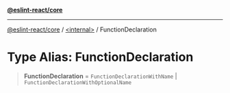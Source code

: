 [**@eslint-react/core**](../../README.md)

***

[@eslint-react/core](../../README.md) / [\<internal\>](../README.md) / FunctionDeclaration

# Type Alias: FunctionDeclaration

> **FunctionDeclaration** = `FunctionDeclarationWithName` \| `FunctionDeclarationWithOptionalName`
